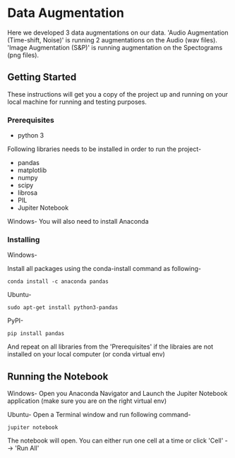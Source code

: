 # Data Augmentation

Here we developed 3 data augmentations on our data.
'Audio Augmentation (Time-shift, Noise)' is running 2 augmentations on the Audio (wav files).
'Image Augmentation (S&P)' is running augmentation on the Spectograms (png files).

## Getting Started

These instructions will get you a copy of the project up and running on your local machine for running and testing purposes.

### Prerequisites

* python 3

Following libraries needs to be installed in order to run the project-

* pandas
* matplotlib
* numpy
* scipy
* librosa
* PIL
* Jupiter Notebook

Windows-
You will also need to install Anaconda


### Installing

Windows-

Install all packages using the conda-install command as following-

```
conda install -c anaconda pandas 
```


Ubuntu-
```
sudo apt-get install python3-pandas 
```

PyPI-
```
pip install pandas 
```


And repeat on all libraries from the 'Prerequisites' if the libraies are not installed on your local computer (or conda virtual env)


## Running the Notebook

Windows-
Open you Anaconda Navigator and Launch the Jupiter Notebook application (make sure you are on the right virtual env)

Ubuntu-
Open a Terminal window and run following command-
```
jupiter notebook 
```


The notebook will open. You can either run one cell at a time or click 'Cell' --> 'Run All'